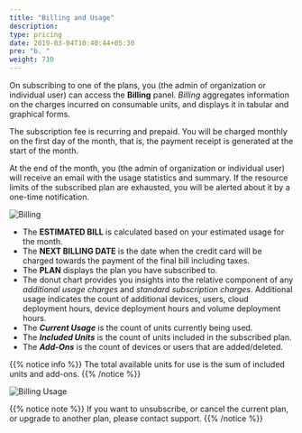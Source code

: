 ```yaml
---
title: "Billing and Usage"
description:
type: pricing
date: 2019-03-04T10:40:44+05:30
pre: "b. "
weight: 710
---
```

On subscribing to one of the plans, you (the admin of organization or
individual user) can access the **Billing** panel. *Billing* aggregates information
on the charges incurred on consumable units, and displays it in
tabular and graphical forms.

The subscription fee is recurring and prepaid. You will be charged monthly on the
first day of the month, that is, the payment receipt is generated at the start of the month.

At the end of the month, you (the admin of organization or individual user) will
receive an email with the usage statistics and summary. If the resource limits of
the subscribed plan are exhausted, you will be alerted about it by a one-time notification.

![Billing](/images/pricing/billing/billing-upper-part.png?classes=border,shadow&width=50pc)

* The **ESTIMATED BILL** is calculated based on your estimated usage for the month.
* The **NEXT BILLING DATE** is the date when the credit card will be charged towards
the payment of the final bill including taxes.
* The **PLAN** displays the plan you have subscribed to.
* The donut chart provides you insights into the relative component of any
  *additional usage charges* and *standard subscription charges*. Additional usage indicates the count of
  additional devices, users, cloud deployment hours, device deployment hours and
  volume deployment hours.
* The ***Current Usage*** is the count of units currently being used.
* The ***Included Units*** is the count of units included in the subscribed plan.
* The ***Add-Ons*** is the count of devices or users that are added/deleted.

{{% notice info %}}
The total available units for use is the sum of included units and add-ons.
{{% /notice %}}

![Billing Usage](/images/pricing/billing/billing-lower-part.png?classes=border,shadow&width=50pc)

{{% notice note %}}
If you want to unsubscribe, or cancel the current plan, or upgrade to another plan,
please contact support.
{{% /notice %}}